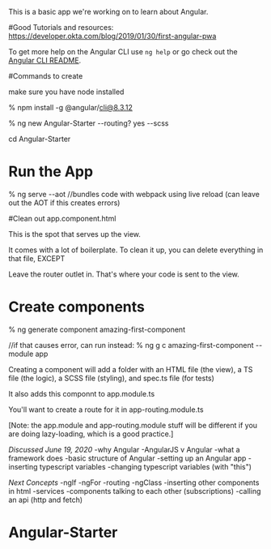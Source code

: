 This is a basic app we're working on to learn about Angular.

#Good Tutorials and resources:
https://developer.okta.com/blog/2019/01/30/first-angular-pwa

To get more help on the Angular CLI use `ng help` or go check out the [Angular CLI README](https://github.com/angular/angular-cli/blob/master/README.md).

#Commands to create

make sure you have node installed 

% npm install -g @angular/cli@8.3.12

% ng new Angular-Starter
	--routing? yes
	--scss

cd Angular-Starter

# Run the App

% ng serve --aot //bundles code with webpack using live reload (can leave out the AOT if this creates errors)

#Clean out app.component.html

This is the spot that serves up the view.

It comes with a lot of boilerplate. To clean it up, you can delete everything in that file, EXCEPT <router-outlet></router-outlet> 

Leave the router outlet in. That's where your code is sent to the view.

# Create components

% ng generate component amazing-first-component

//if that causes error, can run instead: % ng g c amazing-first-component --module app

Creating a component will add a folder with an HTML file (the view), a TS file (the logic), a SCSS file (styling), and spec.ts file (for tests)

It also adds this componnt to app.module.ts

You'll want to create a route for it in app-routing.module.ts

[Note: the app.module and app-routing.module stuff will be different if you are doing lazy-loading, which is a good practice.]

*Discussed June 19, 2020*
-why Angular 
-AngularJS v Angular
-what a framework does
-basic structure of Angular
-setting up an Angular app
-inserting typescript variables
-changing typescript variables (with "this")

*Next Concepts*
-ngIf
-ngFor
-routing
-ngClass
-inserting other components in html
-services
-components talking to each other (subscriptions)
-calling an api (http and fetch)
# Angular-Starter
